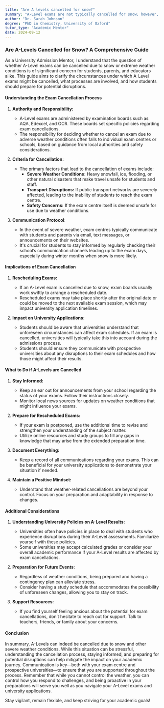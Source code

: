 ```yaml
---
title: "Are A levels cancelled for snow?"
summary: "A-Level exams are not typically cancelled for snow; however, policies vary by exam board and specific circumstances may apply."
author: "Dr. Sarah Johnson"
degree: "PhD in Chemistry, University of Oxford"
tutor_type: "Academic Mentor"
date: 2024-09-12
---
```


### Are A-Levels Cancelled for Snow? A Comprehensive Guide

As a University Admission Mentor, I understand that the question of whether A-Level exams can be cancelled due to snow or extreme weather conditions is of significant concern for students, parents, and educators alike. This guide aims to clarify the circumstances under which A-Level exams might be cancelled, what processes are involved, and how students should prepare for potential disruptions.

#### Understanding the Exam Cancellation Process

1. **Authority and Responsibility:**
   - A-Level exams are administered by examination boards such as AQA, Edexcel, and OCR. These boards set specific policies regarding exam cancellations.
   - The responsibility for deciding whether to cancel an exam due to adverse weather conditions often falls to individual exam centres or schools, based on guidance from local authorities and safety considerations.

2. **Criteria for Cancellation:**
   - The primary factors that lead to the cancellation of exams include:
     - **Severe Weather Conditions:** Heavy snowfall, ice, flooding, or other natural disasters that make travel unsafe for students and staff.
     - **Transport Disruptions:** If public transport networks are severely affected, leading to the inability of students to reach the exam centre.
     - **Safety Concerns:** If the exam centre itself is deemed unsafe for use due to weather conditions.

3. **Communication Protocol:**
   - In the event of severe weather, exam centres typically communicate with students and parents via email, text messages, or announcements on their websites.
   - It's crucial for students to stay informed by regularly checking their school’s communication channels leading up to the exam days, especially during winter months when snow is more likely.

#### Implications of Exam Cancellation

1. **Rescheduling Exams:**
   - If an A-Level exam is cancelled due to snow, exam boards usually work swiftly to arrange a rescheduled date.
   - Rescheduled exams may take place shortly after the original date or could be moved to the next available exam session, which may impact university application timelines.

2. **Impact on University Applications:**
   - Students should be aware that universities understand that unforeseen circumstances can affect exam schedules. If an exam is cancelled, universities will typically take this into account during the admissions process.
   - Students should ensure they communicate with prospective universities about any disruptions to their exam schedules and how those might affect their results.

#### What to Do if A-Levels are Cancelled

1. **Stay Informed:**
   - Keep an ear out for announcements from your school regarding the status of your exams. Follow their instructions closely.
   - Monitor local news sources for updates on weather conditions that might influence your exams.

2. **Prepare for Rescheduled Exams:**
   - If your exam is postponed, use the additional time to revise and strengthen your understanding of the subject matter.
   - Utilize online resources and study groups to fill any gaps in knowledge that may arise from the extended preparation time.

3. **Document Everything:**
   - Keep a record of all communications regarding your exams. This can be beneficial for your university applications to demonstrate your situation if needed.

4. **Maintain a Positive Mindset:**
   - Understand that weather-related cancellations are beyond your control. Focus on your preparation and adaptability in response to changes.

#### Additional Considerations

1. **Understanding University Policies on A-Level Results:**
   - Universities often have policies in place to deal with students who experience disruptions during their A-Level assessments. Familiarize yourself with these policies.
   - Some universities may accept calculated grades or consider your overall academic performance if your A-Level results are affected by exam cancellations.

2. **Preparation for Future Events:**
   - Regardless of weather conditions, being prepared and having a contingency plan can alleviate stress. 
   - Consider having a study schedule that accommodates the possibility of unforeseen changes, allowing you to stay on track.

3. **Support Resources:**
   - If you find yourself feeling anxious about the potential for exam cancellations, don’t hesitate to reach out for support. Talk to teachers, friends, or family about your concerns.

#### Conclusion

In summary, A-Levels can indeed be cancelled due to snow and other severe weather conditions. While this situation can be stressful, understanding the cancellation process, staying informed, and preparing for potential disruptions can help mitigate the impact on your academic journey. Communication is key—both with your exam centre and prospective universities—to ensure that you are supported throughout the process. Remember that while you cannot control the weather, you can control how you respond to challenges, and being proactive in your preparations will serve you well as you navigate your A-Level exams and university applications. 

Stay vigilant, remain flexible, and keep striving for your academic goals!
    